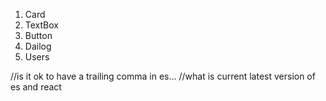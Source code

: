 1. Card
2. TextBox
3. Button
4. Dailog
5. Users


//is it ok to have a trailing comma in es...
//what is current latest version of es and react

